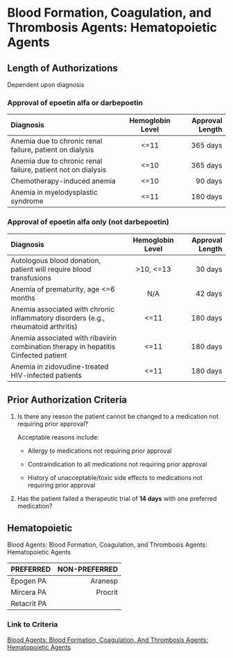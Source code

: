 # Blood Formation, Coagulation, and Thrombosis Agents: Hematopoietic Agents

## Length of Authorizations

Dependent upon diagnosis

### Approval of epoetin alfa or darbepoetin

| Diagnosis | Hemoglobin Level  | Approval Length  |
| :--- | :---: | ---: |
| Anemia due to chronic renal failure, patient on dialysis      | <=11 | 365 days |
| Anemia due to chronic renal failure, patient not on dialysis  | <=10 | 365 days |
| Chemotherapy-induced anemia         | <=10 | 90 days  |
| Anemia in myelodysplastic syndrome  | <=11 | 180 days |

### Approval of epoetin alfa only (not darbepoetin)

| Diagnosis | Hemoglobin  Level  | Approval Length  |
| :--- | :---: | ---: |
| Autologous blood donation, patient will require blood transfusions | >10, <=13 | 30 days  |
| Anemia of prematurity, age <=6 months    | N/A  | 42 days  |
| Anemia associated with chronic inflammatory disorders (e.g., rheumatoid arthritis)   | <=11       | 180 days |
| Anemia associated with ribavirin combination therapy in hepatitis Cinfected patient  | <=11       | 180 days |
| Anemia in zidovudine-treated HIV-infected patients  | <=11 | 180 days |

## Prior Authorization Criteria

1. Is there any reason the patient cannot be changed to a medication not requiring prior approval?

    Acceptable reasons include:

     - Allergy to medications not requiring prior approval

     - Contraindication to all medications not requiring prior approval

     - History of unacceptable/toxic side effects to medications not requiring prior approval

2. Has the patient failed a therapeutic trial of **14 days** with one preferred medication?

## Hematopoietic

Blood Agents: Blood Formation, Coagulation, and Thrombosis Agents: Hematopoietic Agents

| PREFERRED   | NON-PREFERRED |
| :--- | ---: |
| Epogen PA   | Aranesp       |
| Mircera PA  | Procrit       |
| Retacrit PA |               |

### Link to Criteria

[Blood Agents: Blood Formation, Coagulation, And Thrombosis Agents: Hematopoietic Agents](https://pharmacy.medicaid.ohio.gov/sites/default/files/20220415_UPDL_Criteria_FINAL_.pdf#page=9)
